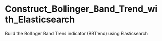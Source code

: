 # Construct_Bollinger_Band_Trend_with_Elasticsearch
Build the Bollinger Band Trend indicator (BBTrend) using Elasticsearch
